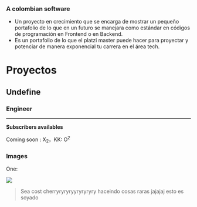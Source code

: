 ### A colombian software 

- Un proyecto en crecimiento que se encarga de mostrar un pequeño portafolio de lo que en un futuro se manejara como estándar en códigos de programación en Frontend o en Backend.
- Es un portafolio de lo que el platzi master puede hacer para proyectar y potenciar de manera exponencial tu carrera en el área tech.

Proyectos
=============

Undefine
-------------

### Engineer
                
----

**Subscribers availables**  


Coming soon : X<sub>2</sub>，KK: O<sup>2</sup>

### Images

One:


![](https://pandao.github.io/editor.md/examples/images/8.jpg)

> Sea cost
cherryryryryyryryryry
haceindo cosas raras
jajajaj esto es soyado
